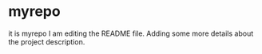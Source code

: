 # myrepo
it is myrepo
I am editing the README file. Adding some more details about the project description.

